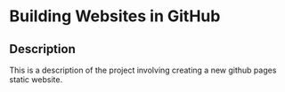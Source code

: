 # Building Websites in GitHub

## Description
This is a description of the project involving creating a new github pages static website.
